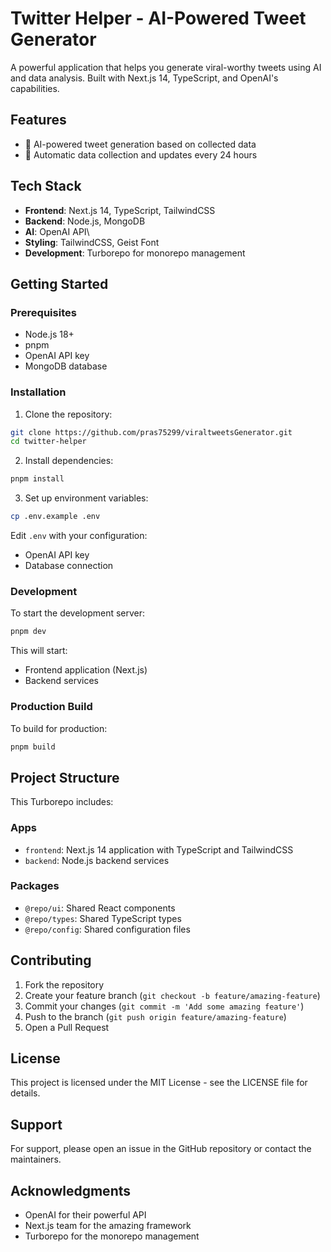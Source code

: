 # Twitter Helper - AI-Powered Tweet Generator

A powerful application that helps you generate viral-worthy tweets using AI and data analysis. Built with Next.js 14, TypeScript, and OpenAI's capabilities.

## Features

- 🧠 AI-powered tweet generation based on collected data
- 🔄 Automatic data collection and updates every 24 hours

## Tech Stack

- **Frontend**: Next.js 14, TypeScript, TailwindCSS
- **Backend**: Node.js, MongoDB
- **AI**: OpenAI API\
- **Styling**: TailwindCSS, Geist Font
- **Development**: Turborepo for monorepo management

## Getting Started

### Prerequisites

- Node.js 18+
- pnpm
- OpenAI API key
- MongoDB database

### Installation

1. Clone the repository:

```sh
git clone https://github.com/pras75299/viraltweetsGenerator.git
cd twitter-helper
```

2. Install dependencies:

```sh
pnpm install
```

3. Set up environment variables:

```sh
cp .env.example .env
```

Edit `.env` with your configuration:

- OpenAI API key
- Database connection

### Development

To start the development server:

```sh
pnpm dev
```

This will start:

- Frontend application (Next.js)
- Backend services

### Production Build

To build for production:

```sh
pnpm build
```

## Project Structure

This Turborepo includes:

### Apps

- `frontend`: Next.js 14 application with TypeScript and TailwindCSS
- `backend`: Node.js backend services

### Packages

- `@repo/ui`: Shared React components
- `@repo/types`: Shared TypeScript types
- `@repo/config`: Shared configuration files

## Contributing

1. Fork the repository
2. Create your feature branch (`git checkout -b feature/amazing-feature`)
3. Commit your changes (`git commit -m 'Add some amazing feature'`)
4. Push to the branch (`git push origin feature/amazing-feature`)
5. Open a Pull Request

## License

This project is licensed under the MIT License - see the LICENSE file for details.

## Support

For support, please open an issue in the GitHub repository or contact the maintainers.

## Acknowledgments

- OpenAI for their powerful API
- Next.js team for the amazing framework
- Turborepo for the monorepo management
